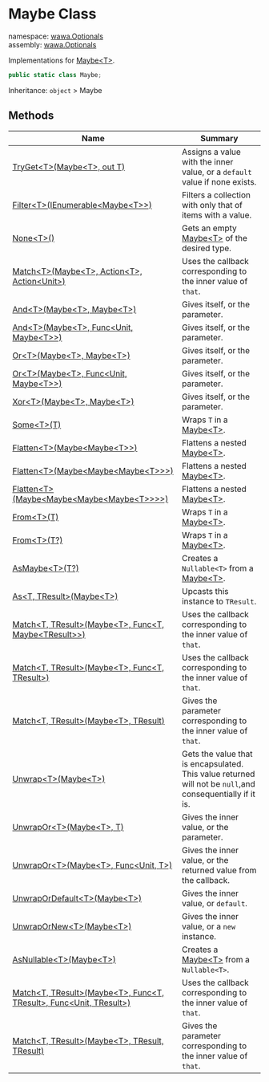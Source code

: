 # Maybe Class

namespace: [wawa\.Optionals](../wawa.Optionals.md)<br />
assembly: [wawa\.Optionals](../../wawa.Optionals.md)

Implementations for [Maybe\<T\>](../../wawa.Optionals/wawa.Optionals/Maybe\`1.md)\.

```csharp
public static class Maybe;
```

Inheritance: `object` > Maybe

## Methods

| Name | Summary |
|------|---------|
| [TryGet\<T\>\(Maybe\<T\>, out T\)](./Maybe/TryGet.md) | Assigns a value with the inner value, or a `default` value if none exists\. |
| [Filter\<T\>\(IEnumerable\<Maybe\<T\>\>\)](./Maybe/Filter.md) | Filters a collection with only that of items with a value\. |
| [None\<T\>\(\)](./Maybe/None.md) | Gets an empty [Maybe\<T\>](../../wawa.Optionals/wawa.Optionals/Maybe\`1.md) of the desired type\. |
| [Match\<T\>\(Maybe\<T\>, Action\<T\>, Action\<Unit\>\)](./Maybe/Match.md) | Uses the callback corresponding to the inner value of `that`\. |
| [And\<T\>\(Maybe\<T\>, Maybe\<T\>\)](./Maybe/And.md) | Gives itself, or the parameter\. |
| [And\<T\>\(Maybe\<T\>, Func\<Unit, Maybe\<T\>\>\)](./Maybe/And.md) | Gives itself, or the parameter\. |
| [Or\<T\>\(Maybe\<T\>, Maybe\<T\>\)](./Maybe/Or.md) | Gives itself, or the parameter\. |
| [Or\<T\>\(Maybe\<T\>, Func\<Unit, Maybe\<T\>\>\)](./Maybe/Or.md) | Gives itself, or the parameter\. |
| [Xor\<T\>\(Maybe\<T\>, Maybe\<T\>\)](./Maybe/Xor.md) | Gives itself, or the parameter\. |
| [Some\<T\>\(T\)](./Maybe/Some.md) | Wraps `T` in a [Maybe\<T\>](../../wawa.Optionals/wawa.Optionals/Maybe\`1.md)\. |
| [Flatten\<T\>\(Maybe\<Maybe\<T\>\>\)](./Maybe/Flatten.md) | Flattens a nested [Maybe\<T\>](../../wawa.Optionals/wawa.Optionals/Maybe\`1.md)\. |
| [Flatten\<T\>\(Maybe\<Maybe\<Maybe\<T\>\>\>\)](./Maybe/Flatten.md) | Flattens a nested [Maybe\<T\>](../../wawa.Optionals/wawa.Optionals/Maybe\`1.md)\. |
| [Flatten\<T\>\(Maybe\<Maybe\<Maybe\<Maybe\<T\>\>\>\>\)](./Maybe/Flatten.md) | Flattens a nested [Maybe\<T\>](../../wawa.Optionals/wawa.Optionals/Maybe\`1.md)\. |
| [From\<T\>\(T\)](./Maybe/From.md) | Wraps `T` in a [Maybe\<T\>](../../wawa.Optionals/wawa.Optionals/Maybe\`1.md)\. |
| [From\<T\>\(T?\)](./Maybe/From.md) | Wraps `T` in a [Maybe\<T\>](../../wawa.Optionals/wawa.Optionals/Maybe\`1.md)\. |
| [AsMaybe\<T\>\(T?\)](./Maybe/AsMaybe.md) | Creates a `Nullable<T>` from a [Maybe\<T\>](../../wawa.Optionals/wawa.Optionals/Maybe\`1.md)\. |
| [As\<T, TResult\>\(Maybe\<T\>\)](./Maybe/As.md) | Upcasts this instance to `TResult`\. |
| [Match\<T, TResult\>\(Maybe\<T\>, Func\<T, Maybe\<TResult\>\>\)](./Maybe/Match.md) | Uses the callback corresponding to the inner value of `that`\. |
| [Match\<T, TResult\>\(Maybe\<T\>, Func\<T, TResult\>\)](./Maybe/Match.md) | Uses the callback corresponding to the inner value of `that`\. |
| [Match\<T, TResult\>\(Maybe\<T\>, TResult\)](./Maybe/Match.md) | Gives the parameter corresponding to the inner value of `that`\. |
| [Unwrap\<T\>\(Maybe\<T\>\)](./Maybe/Unwrap.md) | Gets the value that is encapsulated\. This value returned will not be `null`,and consequentially if it is\. |
| [UnwrapOr\<T\>\(Maybe\<T\>, T\)](./Maybe/UnwrapOr.md) | Gives the inner value, or the parameter\. |
| [UnwrapOr\<T\>\(Maybe\<T\>, Func\<Unit, T\>\)](./Maybe/UnwrapOr.md) | Gives the inner value, or the returned value from the callback\. |
| [UnwrapOrDefault\<T\>\(Maybe\<T\>\)](./Maybe/UnwrapOrDefault.md) | Gives the inner value, or `default`\. |
| [UnwrapOrNew\<T\>\(Maybe\<T\>\)](./Maybe/UnwrapOrNew.md) | Gives the inner value, or a `new` instance\. |
| [AsNullable\<T\>\(Maybe\<T\>\)](./Maybe/AsNullable.md) | Creates a [Maybe\<T\>](../../wawa.Optionals/wawa.Optionals/Maybe\`1.md) from a `Nullable<T>`\. |
| [Match\<T, TResult\>\(Maybe\<T\>, Func\<T, TResult\>, Func\<Unit, TResult\>\)](./Maybe/Match.md) | Uses the callback corresponding to the inner value of `that`\. |
| [Match\<T, TResult\>\(Maybe\<T\>, TResult, TResult\)](./Maybe/Match.md) | Gives the parameter corresponding to the inner value of `that`\. |


